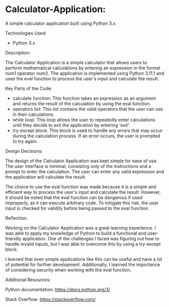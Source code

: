 # Calculator-Application:
A simple calculator application built using Python 3.x.

Technologies Used:
  - Python 3.x
  
Description:

The Calculator Application is a simple calculator that allows users to perform mathematical calculations by entering an expression in the format num1 operator num2. The application is implemented using Python 3.11.1 and uses the eval function to process the user's input and calculate the result.

Key Parts of the Code:

- calculate function: This function takes an expression as an argument and returns the result of the calculation by using the eval function.
- operators list: This list contains the valid operators that the user can use in their calculations.
- while loop: This loop allows the user to repeatedly enter calculations until they decide to exit the application by entering 'exit'.
- try-except block: This block is used to handle any errors that may occur during the calculation process. If an error occurs, the user is prompted to try again.

Design Decisions:

The design of the Calculator Application was kept simple for ease of use. The user interface is minimal, consisting only of the instructions and a prompt to enter the calculation. The user can enter any valid expression and the application will calculate the result.

The choice to use the eval function was made because it is a simple and efficient way to process the user's input and calculate the result. However, it should be noted that the eval function can be dangerous if used improperly, as it can execute arbitrary code. To mitigate this risk, the user input is checked for validity before being passed to the eval function.

Reflection:

Working on the Calculator Application was a great learning experience. I was able to apply my knowledge of Python to build a functional and user-friendly application. One of the challenges I faced was figuring out how to handle invalid inputs, but I was able to overcome this by using a try-except block.

I learned that even simple applications like this can be useful and have a lot of potential for further development. Additionally, I learned the importance of considering security when working with the eval function.

Additional Resources:

Python documentation: https://docs.python.org/3/

Stack Overflow: https://stackoverflow.com/
